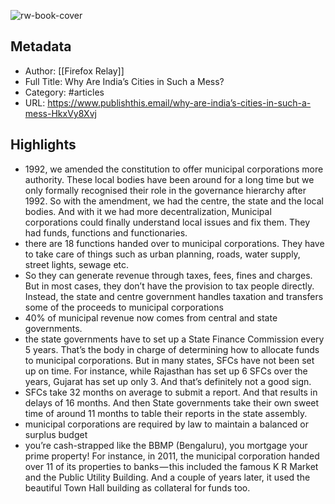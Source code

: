 ![rw-book-cover](https://readwise-assets.s3.amazonaws.com/static/images/article3.5c705a01b476.png)

## Metadata
- Author: [[Firefox Relay]]
- Full Title: Why Are India’s Cities in Such a Mess?
- Category: #articles
- URL: https://www.publishthis.email/why-are-india’s-cities-in-such-a-mess-HkxVy8Xvj

## Highlights
- 1992, we amended the constitution to offer municipal corporations more authority. These local bodies have been around for a long time but we only formally recognised their role in the governance hierarchy after 1992. So with the amendment, we had the centre, the state and the local bodies. And with it we had more decentralization, Municipal corporations could finally understand local issues and fix them. They had funds, functions and functionaries.
- there are 18 functions handed over to municipal corporations. They have to take care of things such as urban planning, roads, water supply, street lights, sewage etc.
- So they can generate revenue through taxes, fees, fines and charges. But in most cases, they don’t have the provision to tax people directly. Instead, the state and centre government handles taxation and transfers some of the proceeds to municipal corporations
- 40% of municipal revenue now comes from central and state governments.
- the state governments have to set up a State Finance Commission every 5 years. That’s the body in charge of determining how to allocate funds to municipal corporations. But in many states, SFCs have not been set up on time. For instance, while Rajasthan has set up 6 SFCs over the years, Gujarat has set up only 3. And that’s definitely not a good sign.
- SFCs take 32 months on average to submit a report. And that results in delays of 16 months. And then State governments take their own sweet time of around 11 months to table their reports in the state assembly.
- municipal corporations are required by law to maintain a balanced or surplus budget
- you’re cash-strapped like the BBMP (Bengaluru), you mortgage your prime property!
  For instance, in 2011, the municipal corporation handed over 11 of its properties to banks — this included the famous K R Market and the Public Utility Building. And a couple of years later, it used the beautiful Town Hall building as collateral for funds too.
